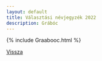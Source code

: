 ```yaml
---
layout: default
title: Választási névjegyzék 2022
description: Grábóc
---
```


{% include Graabooc.html %}

[Vissza](./)